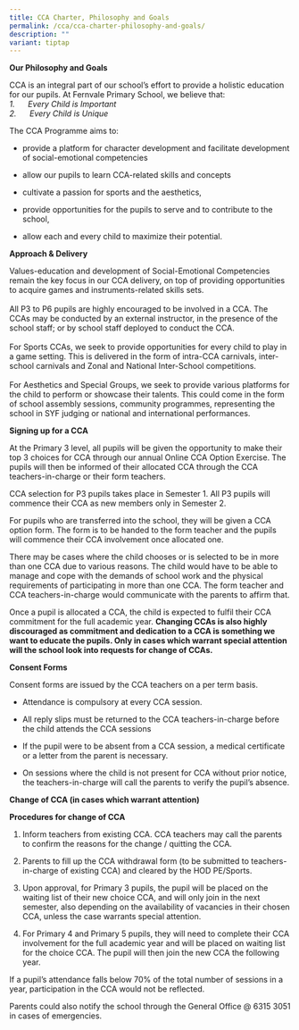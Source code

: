 ```yaml
---
title: CCA Charter, Philosophy and Goals
permalink: /cca/cca-charter-philosophy-and-goals/
description: ""
variant: tiptap
---
```

<p><strong>Our Philosophy and Goals</strong>
</p>
<p>CCA is an integral part of our school’s effort to provide a holistic education
for our pupils. At Fernvale Primary School, we believe that:
<br><em>1.</em>&nbsp;&nbsp;&nbsp;&nbsp;&nbsp;&nbsp;<em>Every Child is Important</em>
<br><em>2.</em>&nbsp;&nbsp;&nbsp;&nbsp;&nbsp;&nbsp;<em>Every Child is Unique</em>
</p>
<p>The CCA Programme aims to:</p>
<ul data-tight="true" class="tight">
<li>
<p>provide a platform for character development and facilitate development
of social-emotional competencies</p>
</li>
<li>
<p>allow our pupils to learn CCA-related skills and concepts</p>
</li>
<li>
<p>cultivate a passion for sports and the aesthetics,</p>
</li>
<li>
<p>provide opportunities for the pupils to serve and to contribute to the
school,</p>
</li>
<li>
<p>allow each and every child to maximize their potential.</p>
</li>
</ul>
<p><strong>Approach &amp; Delivery</strong>
</p>
<p>Values-education and development of Social-Emotional Competencies remain
the key focus in our CCA delivery, on top of providing opportunities to
acquire games and instruments-related skills sets.
<br>
<br>All P3 to P6 pupils are highly encouraged to be involved in a CCA. The
CCAs may be conducted by an external instructor, in the presence of the
school staff; or by school staff deployed to conduct the CCA.
<br>
<br>For Sports CCAs, we seek to provide opportunities for every child to play
in a game setting. This is delivered in the form of intra-CCA carnivals,
inter-school carnivals and Zonal and National Inter-School competitions.
<br>
<br>For Aesthetics and Special Groups, we seek to provide various platforms
for the child to perform or showcase their talents. This could come in
the form of school assembly sessions, community programmes, representing
the school in SYF judging or national and international performances.</p>
<p><strong>Signing up for a CCA</strong>
</p>
<p>At the Primary 3 level, all pupils will be given the opportunity to make
their top 3 choices for CCA through our annual Online CCA Option Exercise.
The pupils will then be informed of their allocated CCA through the CCA
teachers-in-charge or their form teachers.</p>
<p>CCA selection for P3 pupils takes place in Semester 1. All P3 pupils will
commence their CCA as new members only in Semester 2.</p>
<p>For pupils who are transferred into the school, they will be given a CCA
option form. The form is to be handed to the form teacher and the pupils
will commence their CCA involvement once allocated one.</p>
<p>There may be cases where the child chooses or is selected to be in more
than one CCA due to various reasons. The child would have to be able to
manage and cope with the demands of school work and the physical requirements
of participating in more than one CCA. The form teacher and CCA teachers-in-charge
would communicate with the parents to affirm that.</p>
<p>Once a pupil is allocated a CCA, the child is expected to fulfil their
CCA commitment for the full academic year.&nbsp;<strong>Changing CCAs is also highly discouraged as commitment and dedication to a CCA is something we want to educate the pupils. Only in cases which warrant special attention will the school look into requests for change of CCAs.</strong>
</p>
<p><strong>Consent Forms</strong>
</p>
<p>Consent forms are issued by the CCA teachers on a per term basis.</p>
<ul data-tight="true" class="tight">
<li>
<p>Attendance is compulsory at every CCA session.</p>
</li>
<li>
<p>All reply slips must be returned to the CCA teachers-in-charge before
the child attends the CCA sessions</p>
</li>
<li>
<p>If the pupil were to be absent from a CCA session, a&nbsp;medical certificate
or a letter from the parent is&nbsp;necessary.</p>
</li>
<li>
<p>On sessions where the child is not present for CCA without prior notice,
the teachers-in-charge will call the parents to verify the pupil’s absence.</p>
</li>
</ul>
<p><strong>Change of CCA (in cases which warrant attention)</strong>
</p>
<p><strong>Procedures for change of CCA</strong>
</p>
<ol data-tight="true" class="tight">
<li>
<p>Inform teachers from existing CCA. CCA teachers may call the parents to
confirm the reasons for the change / quitting the CCA.</p>
</li>
<li>
<p>Parents to fill up the CCA withdrawal form (to be submitted to teachers-in-charge
of existing CCA) and cleared by the HOD PE/Sports.</p>
</li>
<li>
<p>Upon approval, for Primary 3 pupils, the pupil will be placed on the waiting
list of their new choice CCA, and will only join in the next semester,
also depending on the availability of vacancies in their chosen CCA, unless
the case warrants special attention.</p>
</li>
<li>
<p>For Primary 4 and Primary 5 pupils, they will need to complete their CCA
involvement for the full academic year and will be placed on waiting list
for the choice CCA. The pupil will then join the new CCA the following
year.</p>
</li>
</ol>
<p>If a pupil’s attendance falls below 70% of the total number of sessions
in a year, participation in the CCA would not be reflected.</p>
<p>Parents could also notify the school through the General Office @ 6315
3051 in cases of emergencies.</p>